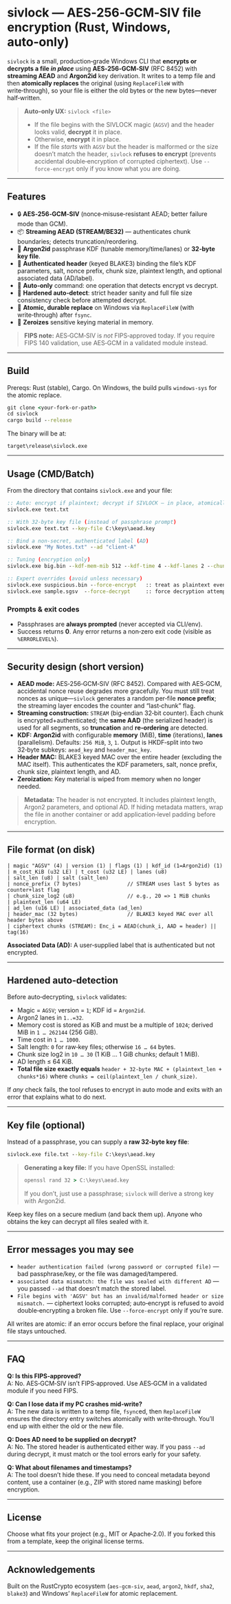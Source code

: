 # sivlock — AES‑256‑GCM‑SIV file encryption (Rust, Windows, auto‑only)

`sivlock` is a small, production‑grade Windows CLI that **encrypts or decrypts a file _in place_** using **AES‑256‑GCM‑SIV** (RFC 8452) with **streaming AEAD** and **Argon2id** key derivation. It writes to a temp file and then **atomically replaces** the original (using `ReplaceFileW` with write‑through), so your file is either the old bytes or the new bytes—never half‑written.

> **Auto‑only UX:** `sivlock <file>`
>
> - If the file begins with the SIVLOCK magic (`AGSV`) and the header looks valid, **decrypt** it in place.
> - Otherwise, **encrypt** it in place.
> - If the file *starts* with `AGSV` but the header is malformed or the size doesn’t match the header, `sivlock` **refuses to encrypt** (prevents accidental double‑encryption of corrupted ciphertext). Use `--force-encrypt` only if you know what you are doing.

---

## Features

- 🔒 **AES‑256‑GCM‑SIV** (nonce‑misuse‑resistant AEAD; better failure mode than GCM).
- 📦 **Streaming AEAD (STREAM/BE32)** — authenticates chunk boundaries; detects truncation/reordering.
- 🧂 **Argon2id** passphrase KDF (tunable memory/time/lanes) or **32‑byte key file**.
- 🧾 **Authenticated header** (keyed BLAKE3) binding the file’s KDF parameters, salt, nonce prefix, chunk size, plaintext length, and optional associated data (AD/label).
- 🧨 **Auto‑only** command: one operation that detects encrypt vs decrypt.
- 🧪 **Hardened auto‑detect**: strict header sanity and full file size consistency check before attempted decrypt.
- 🧱 **Atomic, durable replace** on Windows via `ReplaceFileW` (with write‑through) after `fsync`.
- 🧽 **Zeroizes** sensitive keying material in memory.

> **FIPS note:** AES‑GCM‑SIV is *not* FIPS‑approved today. If you require FIPS 140 validation, use AES‑GCM in a validated module instead.

---

## Build

Prereqs: Rust (stable), Cargo. On Windows, the build pulls `windows-sys` for the atomic replace.

```cmd
git clone <your-fork-or-path>
cd sivlock
cargo build --release
```

The binary will be at:
```
target\release\sivlock.exe
```

---

## Usage (CMD/Batch)

From the directory that contains `sivlock.exe` and your file:

```cmd
:: Auto: encrypt if plaintext; decrypt if SIVLOCK — in place, atomically
sivlock.exe text.txt

:: With 32-byte key file (instead of passphrase prompt)
sivlock.exe text.txt --key-file C:\keys\aead.key

:: Bind a non-secret, authenticated label (AD)
sivlock.exe "My Notes.txt" --ad "client-A"

:: Tuning (encryption only)
sivlock.exe big.bin --kdf-mem-mib 512 --kdf-time 4 --kdf-lanes 2 --chunk-size-log2 22

:: Expert overrides (avoid unless necessary)
sivlock.exe suspicious.bin --force-encrypt   :: treat as plaintext even if it begins with AGSV
sivlock.exe sample.sgsv  --force-decrypt     :: force decryption attempt even if not AGSV
```

### Prompts & exit codes
- Passphrases are **always prompted** (never accepted via CLI/env).
- Success returns **0**. Any error returns a non‑zero exit code (visible as `%ERRORLEVEL%`).

---

## Security design (short version)

- **AEAD mode:** AES‑256‑GCM‑SIV (RFC 8452). Compared with AES‑GCM, accidental nonce reuse degrades more gracefully. You must still treat nonces as unique—`sivlock` generates a random per‑file **nonce prefix**; the streaming layer encodes the counter and “last‑chunk” flag.
- **Streaming construction:** `STREAM` (big‑endian 32‑bit counter). Each chunk is encrypted+authenticated; the **same AAD** (the serialized header) is used for all segments, so **truncation** and **re‑ordering** are detected.
- **KDF:** **Argon2id** with configurable **memory** (MiB), **time** (iterations), **lanes** (parallelism). Defaults: `256 MiB`, `3`, `1`. Output is HKDF‑split into two 32‑byte subkeys: `aead_key` and `header_mac_key`.
- **Header MAC:** BLAKE3 keyed MAC over the entire header (excluding the MAC itself). This authenticates the KDF parameters, salt, nonce prefix, chunk size, plaintext length, and AD.
- **Zeroization:** Key material is wiped from memory when no longer needed.

> **Metadata:** The header is not encrypted. It includes plaintext length, Argon2 parameters, and optional AD. If hiding metadata matters, wrap the file in another container or add application‑level padding before encryption.

---

## File format (on disk)

```
| magic "AGSV" (4) | version (1) | flags (1) | kdf_id (1=Argon2id) (1)
| m_cost_KiB (u32 LE) | t_cost (u32 LE) | lanes (u8)
| salt_len (u8) | salt (salt_len)
| nonce_prefix (7 bytes)               // STREAM uses last 5 bytes as counter+last flag
| chunk_size_log2 (u8)                 // e.g., 20 => 1 MiB chunks
| plaintext_len (u64 LE)
| ad_len (u16 LE) | associated_data (ad_len)
| header_mac (32 bytes)                // BLAKE3 keyed MAC over all header bytes above
| ciphertext chunks (STREAM): Enc_i = AEAD(chunk_i, AAD = header) || tag(16)
```

**Associated Data (AD):** A user‑supplied label that is authenticated but not encrypted.

---

## Hardened auto‑detection

Before auto‑decrypting, `sivlock` validates:

- Magic = `AGSV`; version = `1`; KDF id = `Argon2id`.
- Argon2 lanes in `1..=32`.
- Memory cost is stored as KiB and must be a multiple of `1024`; derived MiB in `1 … 262144` (256 GiB).
- Time cost in `1 … 1000`.
- Salt length: `0` for raw‑key files; otherwise `16 … 64` bytes.
- Chunk size log2 in `10 … 30` (1 KiB … 1 GiB chunks; default 1 MiB).
- AD length ≤ 64 KiB.
- **Total file size exactly equals** `header + 32‑byte MAC + (plaintext_len + chunks*16)` where `chunks = ceil(plaintext_len / chunk_size)`.

If *any* check fails, the tool refuses to encrypt in auto mode and exits with an error that explains what to do next.

---

## Key file (optional)

Instead of a passphrase, you can supply a **raw 32‑byte key file**:

```cmd
sivlock.exe file.txt --key-file C:\keys\aead.key
```

> **Generating a key file:** If you have OpenSSL installed:
> ```cmd
> openssl rand 32 > C:\keys\aead.key
> ```
> If you don’t, just use a passphrase; `sivlock` will derive a strong key with Argon2id.

Keep key files on a secure medium (and back them up). Anyone who obtains the key can decrypt all files sealed with it.

---

## Error messages you may see

- `header authentication failed (wrong password or corrupted file)` — bad passphrase/key, or the file was damaged/tampered.
- `associated data mismatch: the file was sealed with different AD` — you passed `--ad` that doesn’t match the stored label.
- `File begins with 'AGSV' but has an invalid/malformed header or size mismatch.` — ciphertext looks corrupted; auto‑encrypt is refused to avoid double‑encrypting a broken file. Use `--force-encrypt` only if you’re sure.

All writes are atomic: if an error occurs before the final replace, your original file stays untouched.

---

## FAQ

**Q: Is this FIPS‑approved?**  
A: No. AES‑GCM‑SIV isn’t FIPS‑approved. Use AES‑GCM in a validated module if you need FIPS.

**Q: Can I lose data if my PC crashes mid‑write?**  
A: The new data is written to a temp file, `fsync`ed, then `ReplaceFileW` ensures the directory entry switches atomically with write‑through. You’ll end up with either the old or the new file.

**Q: Does AD need to be supplied on decrypt?**  
A: No. The stored header is authenticated either way. If you pass `--ad` during decrypt, it must match or the tool errors early for your safety.

**Q: What about filenames and timestamps?**  
A: The tool doesn’t hide these. If you need to conceal metadata beyond content, use a container (e.g., ZIP with stored name masking) before encryption.

---

## License

Choose what fits your project (e.g., MIT or Apache‑2.0). If you forked this from a template, keep the original license terms.

---

## Acknowledgements

Built on the RustCrypto ecosystem (`aes-gcm-siv`, `aead`, `argon2`, `hkdf`, `sha2`, `blake3`) and Windows’ `ReplaceFileW` for atomic replacement.
